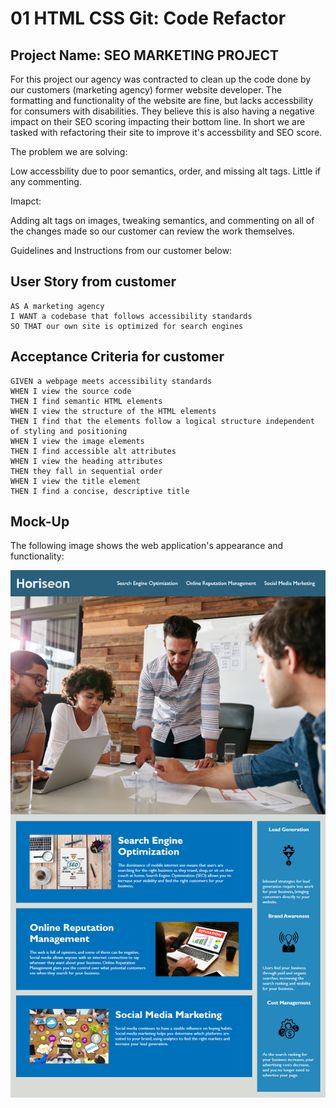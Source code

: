 # 01 HTML CSS Git: Code Refactor 

## Project Name: SEO MARKETING PROJECT

For this project our agency was contracted to clean up the code done by our customers (marketing agency) former website developer. The formatting and functionality of the website are fine, but lacks accessbility for consumers with disabilities. They believe this is also having a negative impact on their SEO scoring impacting their bottom line. In short we are tasked with refactoring their site to improve it's accessbility and SEO score. 

The problem we are solving: 

Low accessbility due to poor semantics, order, and missing alt tags. Little if any commenting. 

Imapct: 

Adding alt tags on images, tweaking semantics, and commenting on all of the changes made so our customer can review the work themselves. 



Guidelines and Instructions from our customer below: 


## User Story from customer 

```
AS A marketing agency
I WANT a codebase that follows accessibility standards
SO THAT our own site is optimized for search engines
```

## Acceptance Criteria for customer

```
GIVEN a webpage meets accessibility standards
WHEN I view the source code
THEN I find semantic HTML elements
WHEN I view the structure of the HTML elements
THEN I find that the elements follow a logical structure independent of styling and positioning
WHEN I view the image elements
THEN I find accessible alt attributes
WHEN I view the heading attributes
THEN they fall in sequential order
WHEN I view the title element
THEN I find a concise, descriptive title
```

## Mock-Up

The following image shows the web application's appearance and functionality:

![code refactor demo](./assets/01-html-css-git-homework-demo.png)

